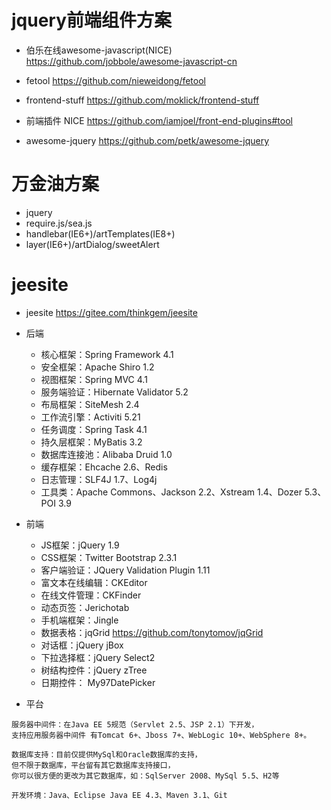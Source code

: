 # jquery前端组件方案

- 伯乐在线awesome-javascript(NICE) <https://github.com/jobbole/awesome-javascript-cn>

- fetool <https://github.com/nieweidong/fetool>

- frontend-stuff <https://github.com/moklick/frontend-stuff>
- 前端插件 NICE <https://github.com/iamjoel/front-end-plugins#tool>
- awesome-jquery <https://github.com/petk/awesome-jquery>

# 万金油方案

- jquery
- require.js/sea.js
- handlebar(IE6+)/artTemplates(IE8+)
- layer(IE6+)/artDialog/sweetAlert

# jeesite

- jeesite  <https://gitee.com/thinkgem/jeesite>


- 后端
    - 核心框架：Spring Framework 4.1
    - 安全框架：Apache Shiro 1.2
    - 视图框架：Spring MVC 4.1
    - 服务端验证：Hibernate Validator 5.2
    - 布局框架：SiteMesh 2.4
    - 工作流引擎：Activiti 5.21
    - 任务调度：Spring Task 4.1
    - 持久层框架：MyBatis 3.2
    - 数据库连接池：Alibaba Druid 1.0
    - 缓存框架：Ehcache 2.6、Redis
    - 日志管理：SLF4J 1.7、Log4j
    - 工具类：Apache Commons、Jackson 2.2、Xstream 1.4、Dozer 5.3、POI 3.9

- 前端
    - JS框架：jQuery 1.9
    - CSS框架：Twitter Bootstrap 2.3.1
    - 客户端验证：JQuery Validation Plugin 1.11
    - 富文本在线编辑：CKEditor
    - 在线文件管理：CKFinder
    - 动态页签：Jerichotab
    - 手机端框架：Jingle
    - 数据表格：jqGrid https://github.com/tonytomov/jqGrid
    - 对话框：jQuery jBox
    - 下拉选择框：jQuery Select2
    - 树结构控件：jQuery zTree
    - 日期控件： My97DatePicker

- 平台

```
服务器中间件：在Java EE 5规范（Servlet 2.5、JSP 2.1）下开发，
支持应用服务器中间件 有Tomcat 6+、Jboss 7+、WebLogic 10+、WebSphere 8+。

数据库支持：目前仅提供MySql和Oracle数据库的支持，
但不限于数据库，平台留有其它数据库支持接口，
你可以很方便的更改为其它数据库，如：SqlServer 2008、MySql 5.5、H2等

开发环境：Java、Eclipse Java EE 4.3、Maven 3.1、Git
```